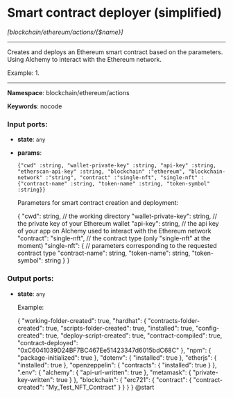 # Smart contract deployer (simplified)

_[blockchain/ethereum/actions/{$name}]_

---

Creates and deploys an Ethereum smart contract based on the parameters.
Using Alchemy to interact with the Ethereum network.

Example:
1. 

---

__Namespace__: blockchain/ethereum/actions

__Keywords__: nocode

### Input ports:

* __state__: ` any `


* __params__: 
    ```
    {"cwd" :string, "wallet-private-key" :string, "api-key" :string, "etherscan-api-key" :string, "blockchain" :"ethereum", "blockchain-network" :"string", "contract" :"single-nft", "single-nft" :{"contract-name" :string, "token-name" :string, "token-symbol" :string}}
    ```

    Parameters for smart contract creation and deployment:
    
    {
      "cwd": string, // the working directory
      "wallet-private-key": string, // the private key of your Ethereum wallet
      "api-key": string, // the api key of your app on Alchemy used to interact with the Ethereum network
      "contract": "single-nft", // the contract type (only "single-nft" at the moment)
      "single-nft": {  // parameters corresponding to the requested contract type
        "contract-name": string,
        "token-name": string,
        "token-symbol": string
      }
    }

### Output ports:

* __state__: ` any `

    Example:
    
    {
      "working-folder-created": true,
      "hardhat": {
        "contracts-folder-created": true,
        "scripts-folder-created": true,
        "installed": true,
        "config-created": true,
        "deploy-script-created": true,
        "contract-compiled": true,
        "contract-deployed": "0xC6041039D24BF7BC467Ee51423347d6015bdC68C"
      },
      "npm": {
        "package-initialized": true
      },
      "dotenv": {
        "installed": true
      },
      "etherjs": {
        "installed": true
      },
      "openzeppelin": {
        "contracts": {
          "installed": true
        }
      },
      ".env": {
        "alchemy": {
          "api-url-written": true
        },
        "metamask": {
          "private-key-written": true
        }
      },
      "blockchain": {
        "erc721": {
          "contract": {
            "contract-created": "My_Test_NFT_Contract"
          }
        }
      }
    } @start

